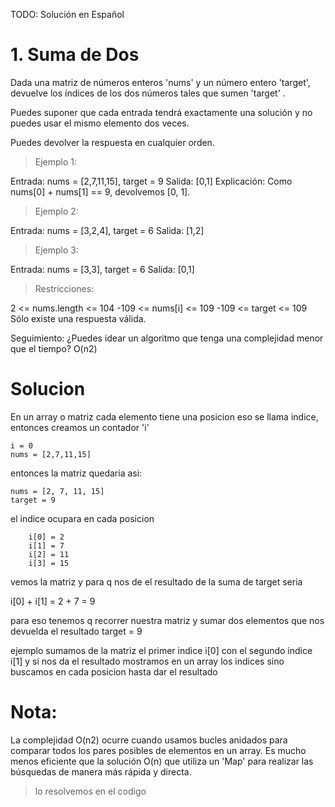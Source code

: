 TODO: Solución en Español

# 1. Suma de Dos

Dada una matriz de números enteros 'nums' y un número entero 'target', devuelve los índices de los dos números tales que sumen 'target' .

Puedes suponer que cada entrada tendrá exactamente una solución y no puedes usar el mismo elemento dos veces.

Puedes devolver la respuesta en cualquier orden.

> Ejemplo 1:


Entrada: nums = [2,7,11,15], target = 9
 Salida: [0,1]
 Explicación: Como nums[0] + nums[1] == 9, devolvemos [0, 1].

> Ejemplo 2:

Entrada: nums = [3,2,4], target = 6
 Salida: [1,2]

> Ejemplo 3:

Entrada: nums = [3,3], target = 6
 Salida: [0,1]

> Restricciones:

2 <= nums.length <= 104
-109 <= nums[i] <= 109
-109 <= target <= 109
Sólo existe una respuesta válida.
 

Seguimiento:  ¿Puedes idear un algoritmo que tenga una  complejidad menor que el tiempo? O(n2)

# Solucion

En un array o matriz cada elemento tiene una posicion eso se llama indice, entonces creamos un contador 'i' 

    i = 0   
    nums = [2,7,11,15] 
    
entonces la matriz quedaria asi:

    nums = [2, 7, 11, 15]
    target = 9

el indice ocupara en cada posicion

        i[0] = 2
        i[1] = 7
        i[2] = 11
        i[3] = 15

vemos la matriz y para q nos de el resultado de la suma de target seria

i[0] + i[1] = 2 + 7 = 9

para eso tenemos q recorrer nuestra matriz y sumar dos elementos que nos devuelda el resultado target = 9

ejemplo sumamos de la matriz el primer indice i[0] con el segundo indice i[1] y si nos da el resultado mostramos en un array los indices
sino buscamos en cada posicion hasta dar el resultado

# Nota: 
La complejidad O(n2) ocurre cuando usamos bucles anidados para comparar todos los pares posibles de elementos en un array. Es mucho menos eficiente que la solución O(n) que utiliza un 'Map' para realizar las búsquedas de manera más rápida y directa.

>lo resolvemos en el codigo